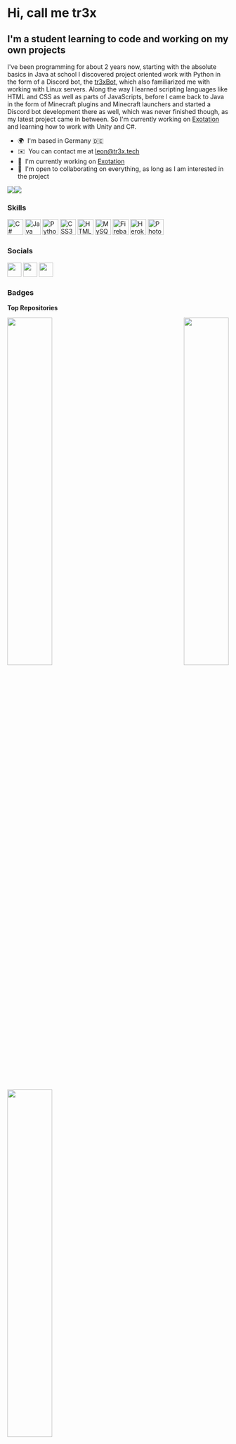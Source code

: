 Hi, call me tr3x
============================================================================================================================

I'm a student learning to code and working on my own projects
------------------------------

I've been programming for about 2 years now, starting with the absolute basics in Java at school I discovered project oriented work with Python in the form of a Discord bot, the <a href="https://github.com/tr3xxx/tr3xBot">tr3xBot</a>, which also familiarized me with working with Linux servers. Along the way I learned scripting languages like HTML and CSS as well as parts of JavaScripts, before I came back to Java in the form of Minecraft plugins and Minecraft launchers and started a Discord bot development there as well, which was never finished though, as my latest project came in between. So I'm currently working on <a href="https://github.com/tr3xxx/ExotationGame">Exotation</a> and learning how to work with Unity and C#.  



* 🌍  I'm based in Germany 🇩🇪
* ✉️  You can contact me at [leon@tr3x.tech](mailto:leon@tr3x.tech)
* 🚀  I'm currently working on [Exotation](http://exotation.com)
* 🤝  I'm open to collaborating on everything, as long as I am interested in the project

<a href="https://www.twitter.com/tr3xx_" target="_blank" rel="noreferrer"><img
src="https://img.shields.io/twitter/follow/tr3xx_?logo=twitter&style=for-the-badge&color=0891b2&labelColor=1c1917"
/></a><a href="https://www.github.com/tr3xxx" target="_blank" rel="noreferrer"><img
src="https://img.shields.io/github/followers/tr3xxx?logo=github&style=for-the-badge&color=0891b2&labelColor=1c1917" /></a>

### Skills

<p align="left">
<a href="https://docs.microsoft.com/en-us/dotnet/csharp/" target="_blank" rel="noreferrer"><img src="https://raw.githubusercontent.com/danielcranney/readme-generator/main/public/icons/skills/csharp-colored.svg" width="36" height="36" alt="C#" /></a>
<a href="https://www.oracle.com/java/" target="_blank" rel="noreferrer"><img src="https://raw.githubusercontent.com/danielcranney/readme-generator/main/public/icons/skills/java-colored.svg" width="36" height="36" alt="Java" /></a>
<a href="https://www.python.org/" target="_blank" rel="noreferrer"><img src="https://raw.githubusercontent.com/danielcranney/readme-generator/main/public/icons/skills/python-colored.svg" width="36" height="36" alt="Python" /></a>
<a href="https://www.w3.org/TR/CSS/#css" target="_blank" rel="noreferrer"><img src="https://raw.githubusercontent.com/danielcranney/readme-generator/main/public/icons/skills/css3-colored.svg" width="36" height="36" alt="CSS3" /></a>
<a href="https://developer.mozilla.org/en-US/docs/Glossary/HTML5" target="_blank" rel="noreferrer"><img src="https://raw.githubusercontent.com/danielcranney/readme-generator/main/public/icons/skills/html5-colored.svg" width="36" height="36" alt="HTML5" /></a>
<a href="https://www.mysql.com/" target="_blank" rel="noreferrer"><img src="https://raw.githubusercontent.com/danielcranney/readme-generator/main/public/icons/skills/mysql-colored.svg" width="36" height="36" alt="MySQL" /></a>
<a href="https://firebase.google.com/" target="_blank" rel="noreferrer"><img src="https://raw.githubusercontent.com/danielcranney/readme-generator/main/public/icons/skills/firebase-colored.svg" width="36" height="36" alt="Firebase" /></a>
<a href="https://www.heroku.com/" target="_blank" rel="noreferrer"><img src="https://raw.githubusercontent.com/danielcranney/readme-generator/main/public/icons/skills/heroku-colored.svg" width="36" height="36" alt="Heroku" /></a>
<a href="https://www.adobe.com/uk/products/photoshop.html" target="_blank" rel="noreferrer"><img src="https://raw.githubusercontent.com/danielcranney/readme-generator/main/public/icons/skills/photoshop-colored.svg" width="36" height="36" alt="Photoshop" /></a>
</p>


### Socials

<p align="left"> <a href="https://discord.com/users/tr3x#0001" target="_blank" rel="noreferrer"><img src="https://raw.githubusercontent.com/danielcranney/readme-generator/main/public/icons/socials/discord.svg" width="32" height="32" /></a> <a href="https://www.github.com/tr3xxx" target="_blank" rel="noreferrer"><img src="https://raw.githubusercontent.com/danielcranney/readme-generator/main/public/icons/socials/github.svg" width="32" height="32" /></a> <a href="https://www.twitter.com/tr3xx_" target="_blank" rel="noreferrer"><img src="https://raw.githubusercontent.com/danielcranney/readme-generator/main/public/icons/socials/twitter.svg" width="32" height="32" /></a></p>

### Badges

<b>Top Repositories</b>

<div width="100%" align="center"><a href="https://github.com/tr3xxx/Exotation" align="left"><img align="left" width="45%" src="https://github-readme-stats.vercel.app/api/pin/?username=tr3xxx&repo=Exotation&title_color=0891b2&text_color=ffffff&icon_color=0891b2&bg_color=1c1917&hide_border=true&locale=en" /></a><a href="https://github.com/tr3xxx/pabloBot" align="right"><img align="right" width="45%" src="https://github-readme-stats.vercel.app/api/pin/?username=tr3xxx&repo=pabloBot&title_color=0891b2&text_color=ffffff&icon_color=0891b2&bg_color=1c1917&hide_border=true&locale=en" /></a></div><br /><br /><br /><br /><br /><br /><br />
<div width="100%" align="center"><a href="https://github.com/tr3xxx/tr3xBot" align="left"><img align="left" width="45%" src="https://github-readme-stats.vercel.app/api/pin/?username=tr3xxx&repo=tr3xBot&title_color=0891b2&text_color=ffffff&icon_color=0891b2&bg_color=1c1917&hide_border=true&locale=en" /></a></div>
